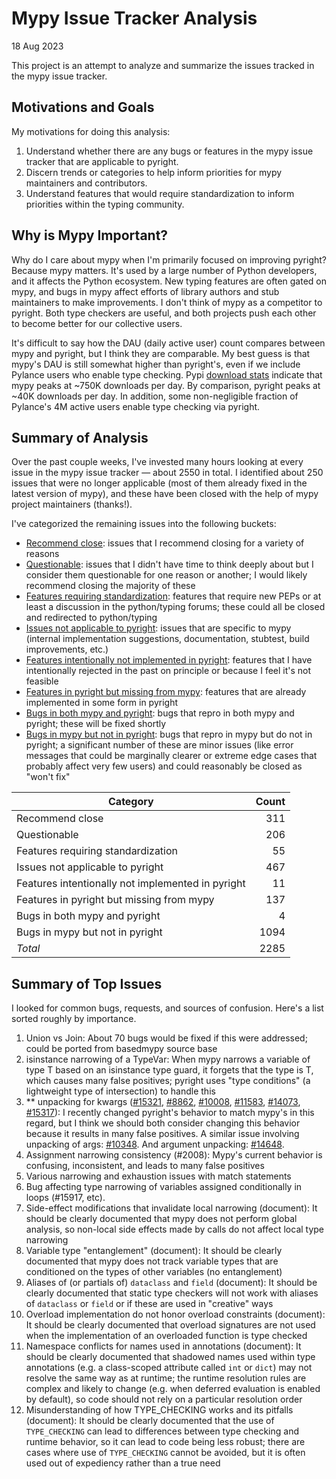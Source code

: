 # Mypy Issue Tracker Analysis
18 Aug 2023

This project is an attempt to analyze and summarize the issues tracked in the mypy issue tracker.

## Motivations and Goals
My motivations for doing this analysis:
1. Understand whether there are any bugs or features in the mypy issue tracker that are applicable to pyright.
2. Discern trends or categories to help inform priorities for mypy maintainers and contributors.
3. Understand features that would require standardization to inform priorities within the typing community.

## Why is Mypy Important?
Why do I care about mypy when I'm primarily focused on improving pyright? Because mypy matters. It's used by a large number of Python developers, and it affects the Python ecosystem. New typing features are often gated on mypy, and bugs in mypy affect efforts of library authors and stub maintainers to make improvements. I don't think of mypy as a competitor to pyright. Both type checkers are useful, and both projects push each other to become better for our collective users.

It's difficult to say how the DAU (daily active user) count compares between mypy and pyright, but I think they are comparable. My best guess is that mypy's DAU is still somewhat higher than pyright's, even if we include Pylance users who enable type checking. Pypi [download stats](https://pypistats.org/packages/mypy) indicate that mypy peaks at ~750K downloads per day. By comparison, pyright peaks at ~40K downloads per day. In addition, some non-negligible fraction of Pylance's 4M active users enable type checking via pyright.

## Summary of Analysis
Over the past couple weeks, I've invested many hours looking at every issue in the mypy issue tracker — about 2550 in total. I identified about 250 issues that were no longer applicable (most of them already fixed in the latest version of mypy), and these have been closed with the help of mypy project maintainers (thanks!).

I've categorized the remaining issues into the following buckets:
* [Recommend close](https://github.com/erictraut/mypy_issues/blob/main/recommend_close.md#features-and-bugs-that-i-recommend-closing): issues that I recommend closing for a variety of reasons
* [Questionable](https://github.com/erictraut/mypy_issues/blob/main/questionable.md#features-and-bugs-that-are-questionable): issues that I didn't have time to think deeply about but I consider them questionable for one reason or another; I would likely recommend closing the majority of these
* [Features requiring standardization](https://github.com/erictraut/mypy_issues/blob/main/questionable.md#features-and-bugs-that-are-questionable): features that require new PEPs or at least a discussion in the python/typing forums; these could all be closed and redirected to python/typing
* [Issues not applicable to pyright](https://github.com/erictraut/mypy_issues/blob/main/not_applicable.md#issues-not-applicable-to-pyright): issues that are specific to mypy (internal implementation suggestions, documentation, stubtest, build improvements, etc.)
* [Features intentionally not implemented in pyright](https://github.com/erictraut/mypy_issues/blob/main/features.md#features-intentionally-not-supported-in-pyright): features that I have intentionally rejected in the past on principle or because I feel it's not feasible
* [Features in pyright but missing from mypy](https://github.com/erictraut/mypy_issues/blob/main/features.md#features-supported-in-pyright-but-missing-from-mypy): features that are already implemented in some form in pyright
* [Bugs in both mypy and pyright](https://github.com/erictraut/mypy_issues/blob/main/bugs.md#bugs-in-both-mypy-and-pyright): bugs that repro in both mypy and pyright; these will be fixed shortly
* [Bugs in mypy but not in pyright](https://github.com/erictraut/mypy_issues/blob/main/bugs.md#bugs-in-mypy-but-not-in-pyright): bugs that repro in mypy but do not in pyright; a significant number of these are minor issues (like error messages that could be marginally clearer or extreme edge cases that probably affect very few users) and could reasonably be closed as "won't fix"


| Category                                          | Count |
| ------------------------------------------------- | ----: |
| Recommend close                                   | 311   |
| Questionable                                      | 206   |
| Features requiring standardization                | 55    |
| Issues not applicable to pyright                  | 467   |
| Features intentionally not implemented in pyright | 11    |
| Features in pyright but missing from mypy         | 137   |
| Bugs in both mypy and pyright                     | 4     |
| Bugs in mypy but not in pyright                   | 1094  |
| _Total_                                           | 2285  |


## Summary of Top Issues

I looked for common bugs, requests, and sources of confusion. Here's a list sorted roughly by importance.

1. Union vs Join: About 70 bugs would be fixed if this were addressed; could be ported from basedmypy source base
2. isinstance narrowing of a TypeVar: When mypy narrows a variable of type T based on an isinstance type guard, it forgets that the type is T, which causes many false positives; pyright uses "type conditions" (a lightweight type of intersection) to handle this
3. \*\* unpacking for kwargs ([#15321](https://github.com/python/mypy/issues/15321), [#8862](https://github.com/python/mypy/issues/8862), [#10008](https://github.com/python/mypy/issues/10008), [#11583](https://github.com/python/mypy/issues/11583), [#14073](https://github.com/python/mypy/issues/14073), [#15317](https://github.com/python/mypy/issues/15317)): I recently changed pyright's behavior to match mypy's in this regard, but I think we should both consider changing this behavior because it results in many false positives. A similar issue involving unpacking of args: [#10348](https://github.com/python/mypy/issues/10348). And argument unpacking: [#14648](https://github.com/python/mypy/issues/14648
).
4. Assignment narrowing consistency (#2008): Mypy's current behavior is confusing, inconsistent, and leads to many false positives
5. Various narrowing and exhaustion issues with match statements
6. Bug affecting type narrowing of variables assigned conditionally in loops (#15917, etc).
7. Side-effect modifications that invalidate local narrowing (document): It should be clearly documented that mypy does not perform global analysis, so non-local side effects made by calls do not affect local type narrowing
8. Variable type "entanglement" (document): It should be clearly documented that mypy does not track variable types that are conditioned on the types of other variables (no entanglement)
9. Aliases of (or partials of) `dataclass` and `field` (document): It should be clearly documented that static type checkers will not work with aliases of `dataclass` or `field` or if these are used in "creative" ways
10. Overload implementation do not honor overload constraints (document): It should be clearly documented that overload signatures are not used when the implementation of an overloaded function is type checked
11. Namespace conflicts for names used in annotations (document): It should be clearly documented that shadowed names used within type annotations (e.g. a class-scoped attribute called `int` or `dict`) may not resolve the same way as at runtime; the runtime resolution rules are complex and likely to change (e.g. when deferred evaluation is enabled by default), so code should not rely on a particular resolution order
12. Misunderstanding of how TYPE_CHECKING works and its pitfalls (document): It should be clearly documented that the use of `TYPE_CHECKING` can lead to differences between type checking and runtime behavior, so it can lead to code being less robust; there are cases where use of `TYPE_CHECKING` cannot be avoided, but it is often used out of expediency rather than a true need

